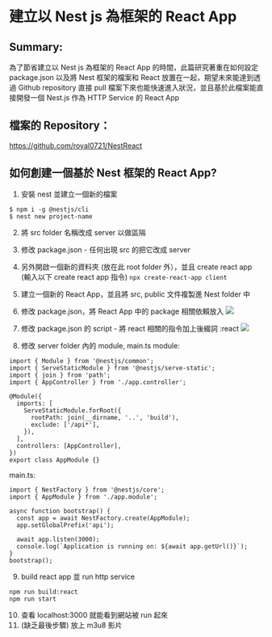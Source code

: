 # 建立以 Nest js 為框架的 React App

## Summary:
為了節省建立以 Nest js 為框架的 React App 的時間，此篇研究著重在如何設定 package.json 以及將 Nest 框架的檔案和 React 放置在一起，期望未來能達到透過 Github repository 直接 pull 檔案下來也能快速進入狀況，並且基於此檔案能直接開發一個 Nest.js 作為 HTTP Service 的 React App 

## 檔案的 Repository：

https://github.com/royal0721/NestReact

## 如何創建一個基於 Nest 框架的 React App?

1. 安裝 nest 並建立一個新的檔案
```
$ npm i -g @nestjs/cli
$ nest new project-name
```
2. 將 src folder 名稱改成 server 以做區隔

3. 修改 package.json - 任何出現 src 的把它改成 server
4. 另外開啟一個新的資料夾 (放在此 root folder 外），並且 create react app (輸入以下 create react app 指令)
`npx create-react-app client`
5. 建立一個新的 React App，並且將 src, public 文件複製進 Nest folder 中
6. 修改 package.json，將 React App 中的 package 相關依賴放入 
![](https://i.imgur.com/p4Qnd9j.png)


7. 修改 package.json 的 script - 將 react 相關的指令加上後綴詞 :react
![](https://i.imgur.com/2ksBrE9.png)

8. 修改 server folder 內的  module, main.ts 
module:
```
import { Module } from '@nestjs/common';
import { ServeStaticModule } from '@nestjs/serve-static';
import { join } from 'path';
import { AppController } from './app.controller';

@Module({
  imports: [
    ServeStaticModule.forRoot({
      rootPath: join(__dirname, '..', 'build'),
      exclude: ['/api*'],
    }),
  ],
  controllers: [AppController],
})
export class AppModule {}
```
main.ts:
```
import { NestFactory } from '@nestjs/core';
import { AppModule } from './app.module';

async function bootstrap() {
  const app = await NestFactory.create(AppModule);
  app.setGlobalPrefix('api');

  await app.listen(3000);
  console.log(`Application is running on: ${await app.getUrl()}`);
}
bootstrap();
```

9. build react app 並 run http service
```
npm run build:react
npm run start
```
10. 查看 localhost:3000 就能看到網站被 run 起來
11. (缺乏最後步驟) 放上 m3u8 影片
